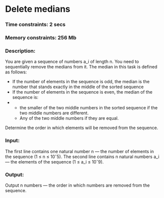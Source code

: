 # Delete medians

### Time constraints: 2 secs
### Memory constraints: 256 Mb

### Description:
You are given a sequence of numbers a_i of length n. You need to sequentially remove the medians from it. The median in this task is defined as follows:
- If the number of elements in the sequence is odd, the median is the number that stands exactly in the middle of the sorted sequence
- If the number of elements in the sequence is even, the median of the sequence is:
- - the smaller of the two middle numbers in the sorted sequence if the two middle numbers are different.
  - Any of the two middle numbers if they are equal.

Determine the order in which elements will be removed from the sequence.

### Input:
The first line contains one natural number n — the number of elements in the sequence (1 ≤ n ≤ 10ˆ5). The second line contains n natural numbers a_i — the elements of the sequence (1 ≤ a_i ≤ 10ˆ9).

### Output:
Output n numbers — the order in which numbers are removed from the sequence.
